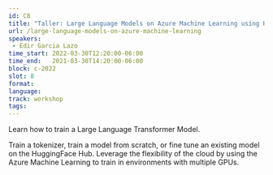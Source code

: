```yaml
---
id: C8
title: "Taller: Large Language Models on Azure Machine Learning using HuggingFace"
url: /large-language-models-on-azure-machine-learning
speakers:
 - Edir Garcia Lazo
time_start: 2022-03-30T12:20:00-06:00
time_end:   2021-03-30T14:20:00-06:00
block: c-2022
slot: 8
format: 
language: 
track: workshop
tags:
---
```


Learn how to train a Large Language Transformer Model.

Train a tokenizer, train a model from scratch, or fine tune an existing model on the HuggingFace Hub.  Leverage the flexibility of the cloud by using the Azure Machine Learning to train in environments with multiple GPUs.

